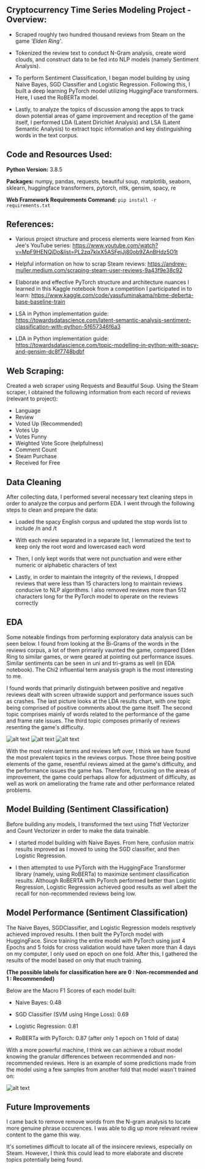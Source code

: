 ## Cryptocurrency Time Series Modeling Project - Overview:

* Scraped roughly two hundred thousand reviews from Steam on the game <i>'Elden Ring'</i>. 

* Tokenized the review text to conduct N-Gram analysis, create word clouds, and construct data to be fed into NLP models (namely Sentiment Analysis).

* To perform Sentiment Classification, I began model building by using Naive Bayes, SGD Classifier and Logistic Regression. Following this, I built a deep learning PyTorch model utilizing HuggingFace transformers. Here, I used the RoBERTa model.

* Lastly, to analyze the topics of discussion among the apps to track down potential areas of game improvement and reception of the game itself, I performed 
LDA (Latent Dirichlet Analysis) and LSA (Latent Semantic Analysis) to extract topic information and key distinguishing words in the text corpus.


## Code and Resources Used:

**Python Version:** 3.8.5

**Packages:** numpy, pandas, requests, beautiful soup, matplotlib, seaborn, sklearn, huggingface transformers, pytorch, nltk, gensim, spacy, re

**Web Framework Requirements Command:** ```pip install -r requirements.txt```

## References:

* Various project structure and process elements were learned from Ken Jee's YouTube series: 
https://www.youtube.com/watch?v=MpF9HENQjDo&list=PL2zq7klxX5ASFejJj80ob9ZAnBHdz5O1t

* Helpful information on how to scrap Steam reviews:
https://andrew-muller.medium.com/scraping-steam-user-reviews-9a43f9e38c92

* Elaborate and effective PyTorch structure and architecture nuances I learned in this Kaggle notebook from a competition I participated in to learn:
https://www.kaggle.com/code/yasufuminakama/nbme-deberta-base-baseline-train

* LSA in Python implementation guide: 
https://towardsdatascience.com/latent-semantic-analysis-sentiment-classification-with-python-5f657346f6a3

* LDA in Python implementation guide: 
https://towardsdatascience.com/topic-modelling-in-python-with-spacy-and-gensim-dc8f7748bdbf


## Web Scraping:

Created a web scraper using Requests and Beauitful Soup. Using the Steam scraper, I obtained the following information from each record of reviews (relevant to project):
*   Language
*   Review
*   Voted Up (Recommended)
*   Votes Up
*   Votes Funny
*   Weighted Vote Score (helpfulness)
*   Comment Count
*   Steam Purchase
*   Received for Free

## Data Cleaning

After collecting data, I performed several necessary text cleaning steps in order to analyze the corpus and perform EDA. I went through the following steps to clean and prepare the data:

* Loaded the spacy English corpus and updated the stop words list to include /n and /t

* With each review separated in a separate list, I lemmatized the text to keep only the root word and lowercased each word

* Then, I only kept words that were not punctuation and were either numeric or alphabetic characters of text

* Lastly, in order to maintain the integrity of the reviews, I dropped reviews that were less than 15 characters long to maintain reviews conducive to NLP algorithms. I also removed reviews more than 512 characters long for the PyTorch model to operate on the reviews correctly

## EDA
Some noteable findings from performing exploratory data analysis can be seen below. I found from looking at the Bi-Grams of the words in the reviews corpus, a lot of them primarily vaunted the game, compared Elden Ring to similar games, or were geared at pointing out performance issues. Similar sentiments can be seen in uni and tri-grams as well (in EDA notebook). The Chi2 influential term analysis graph is the most interesting to me. 

I found words that primarily distinguish between positive and negative reviews dealt with screen ultrawide support and performance issues such as crashes. The last picture looks at the LDA results chart, with one topic being comprised of positive comments about the game itself. The second topic comprises mainly of words related to the performance of the game and frame rate issues. The third topic composes primarily of reviews resenting the game's difficulty.

![alt text](https://github.com/elayer/Steam-Elden-Ring-Reviews-Project/blob/main/bigrams_picture_2.png "BiGrams Counts")
![alt text](https://github.com/elayer/Steam-Elden-Ring-Reviews-Project/blob/main/chi2_picture.png "Chi2 Influential Words")
![alt text](https://github.com/elayer/Steam-Elden-Ring-Reviews-Project/blob/main/lda_picture_4.png "LDA Topic Example")

With the most relevant terms and reviews left over, I think we have found the most prevalent topics in the reviews corpus. Those three being positive elements of the game, resentful reviews aimed at the game's difficulty, and the performance issues the game has. Therefore, forcusing on the areas of improvement, the game could perhaps allow for adjustment of difficulty, as well as work on ameliorating the frame rate and other performance related problems.

## Model Building (Sentiment Classification)
Before building any models, I transformed the text using Tfidf Vectorizer and Count Vectorizer in order to make the data trainable. 

* I started model building with Naive Bayes. From here, confusion matrix results improved as I moved to using the SGD classifier, and then Logistic Regression. 

* I then attempted to use PyTorch with the HuggingFace Transformer library (namely, using RoBERTa) to maximize sentiment classification results. Although RoBERTA with PyTorch performed better than Logistic Regression, Logistic Regression achieved good results as well albeit the recall for non-recommended reviews being low. 


## Model Performance (Sentiment Classification)
The Naive Bayes, SGDClassifier, and Logistic Regression models resptively achieved improved results. I then built the PyTorch model with HuggingFace. Since training the entire model with PyTorch using just 4 Epochs and 5 folds for cross validation would have taken more than 4 days on my computer, I only used on epoch on one fold. After this, I gathered the results of the model based on only that much training.

<b>(The possible labels for classification here are 0 : Non-recommended and 1 : Recommended)</b>

Below are the Macro F1 Scores of each model built:

* Naive Bayes: 0.48

* SGD Classifier (SVM using Hinge Loss): 0.69

* Logistic Regression: 0.81

* RoBERTa with PyTorch: 0.87 (after only 1 epoch on 1 fold of data)

With a more powerful machine, I think we can achieve a robust model knowing the granular differences between recommended and non-recommended reviews. Here is an example of some predictions made from the model using a few samples from another fold that model wasn't trained on:

![alt text](https://github.com/elayer/Steam-Elden-Ring-Reviews-Project/blob/main/1foldpreds.png "Example PyTorch Predictions")

## Future Improvements
I came back to remove remove words from the N-gram analysis to locate more genuine phrase occurences. I was able to dig up more relevant review content to the game this way.

It's sometimes difficult to locate all of the insincere reviews, especially on Steam. However, I think this could lead to more elaborate and discrete topics potentially being found.
